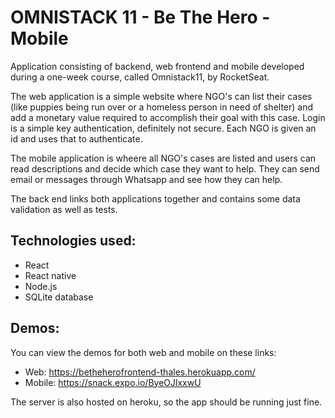 # OMNISTACK 11 - Be The Hero - Mobile

Application consisting of backend, web frontend and mobile developed during a one-week course, called Omnistack11, by RocketSeat.

The web application is a simple website where NGO's can list their cases (like puppies being run over or a homeless person in need of shelter)
and add a monetary value required to accomplish their goal with this case. Login is a simple key authentication, definitely not secure. Each 
NGO is given an id and uses that to authenticate.

The mobile application is wheere all NGO's cases are listed and users can read descriptions and decide which case they want to help. They
can send email or messages through Whatsapp and see how they can help.

The back end links both applications together and contains some data validation as well as tests.

## Technologies used:

- React 
- React native
- Node.js
- SQLite database

## Demos:
You can view the demos for both web and mobile on these links:

- Web: https://betheherofrontend-thales.herokuapp.com/ 
- Mobile: https://snack.expo.io/ByeOJlxxwU

The server is also hosted on heroku, so the app should be running just fine.
